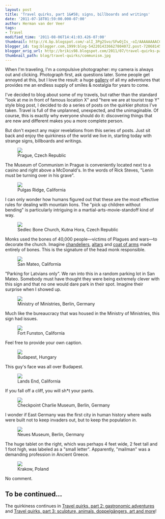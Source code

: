 ```yaml
---
layout: post
title: 'Travel quirks, part 1&#58; signs, billboards and writings'
date: '2011-07-18T01:59:00.000-07:00'
author: Herman van der Veer
tags:
- Travel
modified_time: '2011-08-06T14:41:03.426-07:00'
thumbnail: http://4.bp.blogspot.com/-alI_3Pg2Svo/SFwOjIs_-oI/AAAAAAAACCI/U6v9RJFoVUM/s72-c/IMG_2279.JPG
blogger_id: tag:blogger.com,1999:blog-5422014336627804072.post-720681451082024239
blogger_orig_url: http://brikis98.blogspot.com/2011/07/travel-quirks-part-1-signs-bilboards.html
thumbnail_path: blog/travel-quirks/communism.jpg
---
```


When I'm traveling, I'm a compulsive photographer: my camera is always out and 
clicking. Photograph first, ask questions later. Some people get annoyed at 
this, but I love the result: a huge 
[gallery](https://picasaweb.google.com/brikis98) of all my adventures that 
provides me an endless supply of smiles &amp; nostalgia for years to come. 

I've decided to blog about some of my travels, but rather than the standard 
"look at me in front of famous location X" and "here we are at tourist trap Y" 
style blog post, I decided to do a series of posts on the quirkier photos I've 
taken. Travel is full of the unplanned, unexpected, and the unimaginable. Of 
course, this is exactly why everyone should do it: discovering things that are 
new and different makes you a more complete person. 

But don't expect any major revelations from this series of posts. Just sit 
back and enjoy the quirkiness of the world we live in, starting today with 
strange signs, billboards and writings. 

<figure>
  <a href="http://4.bp.blogspot.com/-alI_3Pg2Svo/SFwOjIs_-oI/AAAAAAAACCI/U6v9RJFoVUM/s1600/IMG_2279.JPG" target="_blank">
    <img src="http://4.bp.blogspot.com/-alI_3Pg2Svo/SFwOjIs_-oI/AAAAAAAACCI/U6v9RJFoVUM/s320/IMG_2279.JPG">
  </a>
  <figcaption>Prague, Czech Republic</figcaption>
</figure>

The Museum of Communism in Prague is conveniently located next to a casino and 
right above a McDonald's. In the words of Rick Steves, "Lenin must be turning 
over in his grave".

<figure>
  <a href="http://3.bp.blogspot.com/-6aJcDCgrk-k/S3jHhTl9JzI/AAAAAAAAHNg/RPtzmS6yPeA/s1600/IMG_6289.JPG" target="_blank">
    <img src="http://3.bp.blogspot.com/-6aJcDCgrk-k/S3jHhTl9JzI/AAAAAAAAHNg/RPtzmS6yPeA/s400/IMG_6289.JPG">
  </a>
  <figcaption>Pulgas Ridge, California</figcaption>
</figure>

I can only wonder how humans figured out that these are the most effective 
rules for dealing with mountain lions. The "pick up children without bending" 
is particularly intriguing in a martial-arts-movie-standoff kind of way.

<figure>
  <a href="http://3.bp.blogspot.com/-v3KP6jFf2aU/SFwUX4tABPI/AAAAAAAACYE/r4kVnpLt5Us/s1600/IMG_2540.JPG" target="_blank">
    <img src="http://3.bp.blogspot.com/-v3KP6jFf2aU/SFwUX4tABPI/AAAAAAAACYE/r4kVnpLt5Us/s400/IMG_2540.JPG">
  </a>
  <figcaption>Sedlec Bone Church, Kutna Hora, Czech Republic</figcaption>
</figure>

Monks used the bones  of 40,000 people&mdash;victims of Plagues and wars&mdash;to 
decorate the  church. Imagine 
[chandeliers](https://picasaweb.google.com/brikis98/KutnaHora#5214064714560046258), 
[altars](https://picasaweb.google.com/brikis98/KutnaHora#5214064486926779474) and 
[coat of arms](https://picasaweb.google.com/brikis98/KutnaHora#5214064607185863810) 
made entirely of bones. This is the signature of the head monk responsible.

<figure>
  <a href="https://picasaweb.google.com/brikis98/KutnaHora#5214064714560046258" target="_blank">
    <img src="http://4.bp.blogspot.com/-9FsqczRh1I4/SbdDPDJbhEI/AAAAAAAAEGw/3psb6BWHp2A/s400/IMG_3253.JPG">
  </a>
  <figcaption>San Mateo, California</figcaption>
</figure>
 
"Parking for Latvians only". We ran into this in a random parking lot in San 
Mateo. Somebody must have thought they were being extremely clever with this 
sign and that no one would dare park in their spot. Imagine their surprise 
when I showed up.

<figure>
  <a href="http://2.bp.blogspot.com/-KxmzuSn7G9s/So2Mf9LK5xI/AAAAAAAAFa0/QkzHYTKGTQI/s1600/Berlin+Photos+1+092.jpg" target="_blank">
    <img src="http://2.bp.blogspot.com/-KxmzuSn7G9s/So2Mf9LK5xI/AAAAAAAAFa0/QkzHYTKGTQI/s400/Berlin+Photos+1+092.jpg">
  </a>
  <figcaption>Ministry of Ministries, Berlin, Germany</figcaption>
</figure>

Much like the bureaucracy that was housed in the Ministry of Ministries, this 
sign had issues.

<figure>
  <a href="http://4.bp.blogspot.com/-CuXxD17M8G4/SxIe-q0AawI/AAAAAAAAGoo/w6en86aZIG8/s1600/IMG_5810.JPG" target="_blank">
    <img src="http://4.bp.blogspot.com/-CuXxD17M8G4/SxIe-q0AawI/AAAAAAAAGoo/w6en86aZIG8/s400/IMG_5810.JPG">
  </a>
  <figcaption>Fort Funston, California</figcaption>
</figure>

Feel free to provide your own caption.

<figure>
  <a href="http://1.bp.blogspot.com/-RjNfs-C7648/TDwMTsR4oeI/AAAAAAAAIYk/jogtEoXA2VU/s1600/IMG_0610.JPG" target="_blank">
    <img src="http://1.bp.blogspot.com/-RjNfs-C7648/TDwMTsR4oeI/AAAAAAAAIYk/jogtEoXA2VU/s400/IMG_0610.JPG">
  </a>
  <figcaption>Budapest, Hungary</figcaption>
</figure>

This guy's face was all over Budapest.

<figure>
  <a href="http://3.bp.blogspot.com/-kU3zKGLCi2U/S8q1fqyj6jI/AAAAAAAAH9w/MMsQyNc74VE/s1600/IMG_7260.JPG" target="_blank">
    <img src="http://3.bp.blogspot.com/-kU3zKGLCi2U/S8q1fqyj6jI/AAAAAAAAH9w/MMsQyNc74VE/s400/IMG_7260.JPG">
  </a>
  <figcaption>Lands End, California</figcaption>
</figure>

If you fall off a cliff, you will sh*t your pants.

<figure>
  <a href="http://2.bp.blogspot.com/-vrGaxXxkvrE/So2RORKgChI/AAAAAAAAFp8/QvXexQ9jhOg/s1600/IMG_4457.jpg" target="_blank">
    <img src="http://2.bp.blogspot.com/-vrGaxXxkvrE/So2RORKgChI/AAAAAAAAFp8/QvXexQ9jhOg/s400/IMG_4457.jpg">
  </a>
  <figcaption>Checkpoint Charlie Museum, Berlin, Germany</figcaption>
</figure>

I wonder if East Germany was the first city in human history where walls were 
built not to keep invaders out, but to keep the population *in*.

<figure>
  <a href="http://3.bp.blogspot.com/-Wpu6XA03jOc/So2OsHcuB1I/AAAAAAAAFhc/Z7K8qUIE5Mo/s1600/Berlin+Photos+1+303.jpg" target="_blank">
    <img src="http://3.bp.blogspot.com/-Wpu6XA03jOc/So2OsHcuB1I/AAAAAAAAFhc/Z7K8qUIE5Mo/s400/Berlin+Photos+1+303.jpg">
  </a>
  <figcaption>Neues Museum, Berlin, Germany</figcaption>
</figure>

The huge tablet on the right, which was perhaps 4 feet wide, 2 feet tall and 1 
foot high, was labeled as a "small letter". Apparently, "mailman" was a 
demanding profession in Ancient Greece.

<figure>
  <a href="http://4.bp.blogspot.com/-3bRNe70tiRA/TD1Etf2QytI/AAAAAAAAI4s/2Bledjp54uc/s1600/IMG_8920.JPG" target="_blank">
    <img src="http://4.bp.blogspot.com/-3bRNe70tiRA/TD1Etf2QytI/AAAAAAAAI4s/2Bledjp54uc/s400/IMG_8920.JPG">
  </a>
  <figcaption>Krakow, Poland</figcaption>
</figure>

No comment.

## To be continued... 

The quirkiness continues in [Travel quirks, part 2: gastronomic 
adventures](https://www.ybrikman.com/writing/2011/07/19/travel-quirks-part-2-gastronomic/) 
and [Travel quirks, part 3: sculpture, animals, doppelgängers, art and 
more](https://www.ybrikman.com/writing/2011/07/20/travel-quirks-part-3-sculpture-animals/)! 
